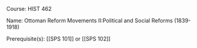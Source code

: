 




Course: HIST 462

Name: Ottoman Reform Movements II:Political and Social Reforms (1839-1918)

Prerequisite(s): [[SPS 101]] or [[SPS 102]]